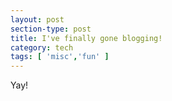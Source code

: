 ```yaml
---
layout: post
section-type: post
title: I've finally gone blogging!
category: tech
tags: [ 'misc','fun' ]
---
```


Yay!
